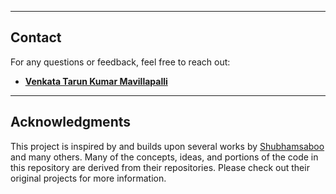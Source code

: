 

---
## Contact
For any questions or feedback, feel free to reach out:
- [**Venkata Tarun Kumar Mavillapalli**](https://www.linkedin.com/in/venkata-tarun-kumar-mavillapalli-967b4613a)

---

## Acknowledgments
This project is inspired by and builds upon several works by [Shubhamsaboo](https://github.com/Shubhamsaboo) and many others.
Many of the concepts, ideas, and portions of the code in this repository are derived from their repositories. Please check out their original projects for more information.
